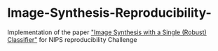 # Image-Synthesis-Reproducibility-
Implementation of the paper <a href="https://arxiv.org/pdf/1906.09453v2.pdf">"Image Synthesis with a Single (Robust) Classifier"</a> for NIPS reproducibility Challenge
